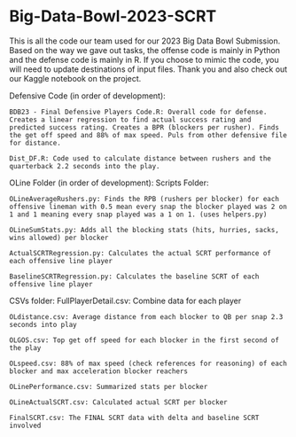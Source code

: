 # Big-Data-Bowl-2023-SCRT
This is all the code our team used for our 2023 Big Data Bowl Submission. Based on the way we gave out tasks, the offense code is mainly in Python and the defense code is mainly in R. If you choose to mimic the code, you will need to update destinations of input files. Thank you and also check out our Kaggle notebook on the project.

Defensive Code (in order of development):

    BDB23 - Final Defensive Players Code.R: Overall code for defense. Creates a linear regression to find actual success rating and predicted success rating. Creates a BPR (blockers per rusher). Finds the get off speed and 88% of max speed. Puls from other defensive file for distance.
    
    Dist_DF.R: Code used to calculate distance between rushers and the quarterback 2.2 seconds into the play.

OLine Folder (in order of development):
Scripts Folder:

    OLineAverageRushers.py: Finds the RPB (rushers per blocker) for each offensive lineman with 0.5 mean every snap the blocker played was 2 on 1 and 1 meaning every snap played was a 1 on 1. (uses helpers.py)
    
    OLineSumStats.py: Adds all the blocking stats (hits, hurries, sacks, wins allowed) per blocker
    
    ActualSCRTRegression.py: Calculates the actual SCRT performance of each offensive line player
    
    BaselineSCRTRegression.py: Calculates the baseline SCRT of each offensive line player

CSVs folder:
    FullPlayerDetail.csv: Combine data for each player
    
    OLdistance.csv: Average distance from each blocker to QB per snap 2.3 seconds into play
    
    OLGOS.csv: Top get off speed for each blocker in the first second of the play
    
    OLspeed.csv: 88% of max speed (check references for reasoning) of each blocker and max acceleration blocker reachers
    
    OLinePerformance.csv: Summarized stats per blocker
    
    OLineActualSCRT.csv: Calculated actual SCRT per blocker
    
    FinalSCRT.csv: The FINAL SCRT data with delta and baseline SCRT involved
